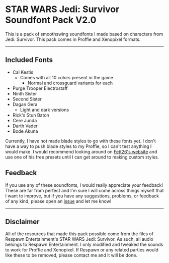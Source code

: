 # STAR WARS Jedi: Survivor Soundfont Pack V2.0

This is a pack of smoothswing soundfonts I made based on characters from Jedi: Survivor. This pack comes in Proffie and Xenopixel formats.

-------------------------------------

## Included Fonts

- Cal Kestis
    - Comes with all 10 colors present in the game
        - Normal and crossguard variants for each
- Purge Trooper Electrostaff
- Ninth Sister
- Second Sister
- Dagan Gera
    - Light and dark versions
- Rick's Stun Baton
- Cere Junda
- Darth Vader
- Bode Akuna

Currently, I have not made blade styles to go with these fonts yet. I don't have a way to push blade styles to my Proffie, so I can't test anything I would make. I would recommend looking around on [Fett26's website](https://www.fett263.com) and use one of his free presets until I can get around to making custom styles.

## Feedback

If you use any of these soundfonts, I would really appreciate your feedback! These are far from perfect and I'm sure I will come across things myself that I want to improve, but if you have any suggestions, problems, or feedback of any kind, please open an [issue](https://github.com/Ferase/JediSurvivor-Soundfonts/issues) and let me know!

-------------------------------------

## Disclaimer

All of the resources that made this pack possible come from the files of Respawn Entertainment's STAR WARS Jedi: Survivor. As such, all audio belongs to Respawn Entertainment. I only modified and tweaked the sounds to work for Proffie and Xenopixel. If Respawn or any related parties would like these to be removed, please contact me and it will be done.